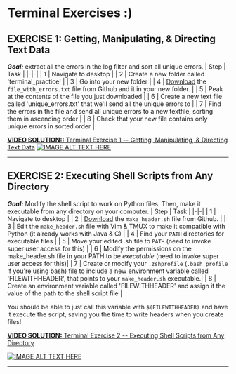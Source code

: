
# Terminal Exercises :)

## EXERCISE 1: Getting, Manipulating, & Directing Text Data
_**Goal:**_ extract all the errors in the log filter and sort all unique errors.
| Step   | Task |
|-|-|
| 1 | Navigate to desktop |
| 2 | Create a new folder called 'terminal_practice' |
| 3 | Go into your new folder |
| 4 | [Download](./file_with_errors.txt) the `file_with_errors.txt` file from Github and it in your new folder. |
| 5 | Peak at the contents of the file you just downloaded |
| 6 | Create a new text file called 'unique_errors.txt' that we'll send all the unique errors to |
| 7 | Find the errors in the file and send all unique errors to a new textfile, sorting them in ascending order |
| 8 | Check that your new file contains only unique errors in sorted order |

[**VIDEO SOLUTION::** Terminal Exercise 1 -- Getting, Manipulating, & Directing Text Data](https://youtu.be/bKKZ5syMMDY) 
[![IMAGE ALT TEXT HERE](https://i9.ytimg.com/vi/bKKZ5syMMDY/mqdefault.jpg?v=6510c3bb&sqp=CJzU0agG&rs=AOn4CLDDWJby9GTrLuE_TQsk_ePLp4bAkg)](https://youtu.be/bKKZ5syMMDY)

***

## EXERCISE 2:  Executing Shell Scripts from Any Directory
_**Goal:**_ Modify the shell script to work on Python files. Then, make it executable from any directory on your computer.
| Step   | Task |
|-|-|
| 1 | Navigate to desktop |
| 2 | [Download](make_header.sh) the `make_header.sh` file from Github. |
| 3 | Edit the `make_header.sh` file with Vim & TMUX to make it compatible with Python (it already works with Java & C) |
| 4 | Find your `PATH` directories for executable files |
| 5 | Move your edited .sh file to `PATH` (need to invoke super user access for this) |
| 6 | Modify the permissions on the make_header.sh file in your PATH to be _executable_ (need to invoke super user access for this)|
| 7 | Create or modify your `.zshprofile` (`.bash_profile` if you're using bash) file to include a new     environment variable called 'FILEWITHHEADER', that points to your `make_header.sh` executable.|
| 8 | Create an environment variable called 'FILEWITHHEADER' and assign it the value of the path to the shell script file |

You should be able to just call this variable with `$(FILEWITHHEADER)` and have it execute the script, saving you the time to write headers when you create files!

[**VIDEO SOLUTION:** Terminal Exercise 2 -- Executing Shell Scripts from Any Directory](https://youtu.be/qB74sIWwN5k)
 
[![IMAGE ALT TEXT HERE](https://i9.ytimg.com/vi_webp/qB74sIWwN5k/mqdefault.webp?v=6510bf93&sqp=CJzU0agG&rs=AOn4CLBgK1wCzjzc4KLYtvUBEheUmSussQ)](https://youtu.be/qB74sIWwN5k)
***


